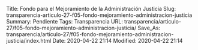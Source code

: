Title: Fondo para el Mejoramiento de la Administración Justicia
Slug: transparencia-articulo-27-f05-fondo-mejoramiento-administracion-justicia
Summary: Pendiente
Tags: Transparencia
URL: transparencia/articulo-27/f05-fondo-mejoramiento-administracion-justicia/
Save_As: transparencia/articulo-27/f05-fondo-mejoramiento-administracion-justicia/index.html
Date: 2020-04-22 21:14
Modified: 2020-04-22 21:14


